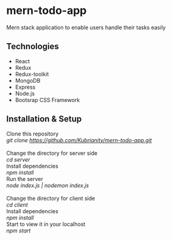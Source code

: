 # mern-todo-app
Mern stack application to enable users handle their tasks easily
## Technologies
* React
* Redux
* Redux-toolkit
* MongoDB
* Express
* Node.js
* Bootsrap CSS Framework
## Installation & Setup

Clone this repository <br>
*git clone https://github.com/Kubrianity/mern-todo-app.git* <br><br>
Change the directory for server side <br>
*cd server* <br>
Install dependencies <br>
*npm install* <br>
Run the server <br>
*node index.js | nodemon index.js* <br><br>
Change the directory for client side <br>
*cd client* <br>
Install dependencies <br>
*npm install* <br>
Start to view it in your localhost <br>
*npm start* <br>
